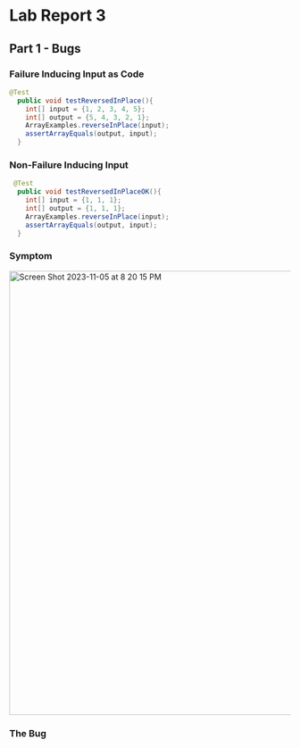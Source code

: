 # Lab Report 3
## Part 1 - Bugs
### Failure Inducing Input as Code
```java
@Test
  public void testReversedInPlace(){
    int[] input = {1, 2, 3, 4, 5};
    int[] output = {5, 4, 3, 2, 1};
    ArrayExamples.reverseInPlace(input);
    assertArrayEquals(output, input);
  }
```

### Non-Failure Inducing Input
```java
 @Test
  public void testReversedInPlaceOK(){
    int[] input = {1, 1, 1};
    int[] output = {1, 1, 1};
    ArrayExamples.reverseInPlace(input);
    assertArrayEquals(output, input);
  }
```
### Symptom

<img width="796" alt="Screen Shot 2023-11-05 at 8 20 15 PM" src="https://github.com/RunnnnWang/cse15l-lab-reports/assets/130102197/7b0b7653-b1b9-4148-99ef-16d47b1b47dd">

### The Bug
